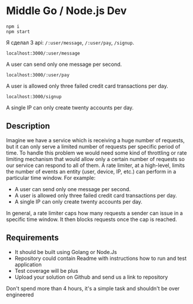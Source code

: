 # Middle Go / Node.js Dev

    npm i
    npm start

Я сделал 3 api: `/:user/message`, `/:user/pay`, `/signup`.

    localhost:3000/:user/message

A user can send only one message per second.

    localhost:3000/:user/pay

A user is allowed only three failed credit card transactions per day.

    localhost:3000/signup

A single IP can only create twenty accounts per day.

## Description

Imagine we have a service which is receiving a huge number of requests, but it can only serve a limited number of requests per specific period of time. To handle this problem we would need some kind of throttling or rate limiting mechanism that would allow only a certain number of requests so our service can respond to all of them. A rate limiter, at a high-level, limits the number of events an entity (user, device, IP, etc.) can perform in a particular time window. For example:

- A user can send only one message per second.
- A user is allowed only three failed credit card transactions per day.
- A single IP can only create twenty accounts per day.

In general, a rate limiter caps how many requests a sender can issue in a specific time window. It then blocks requests once the cap is reached.

## Requirements

- It should be built using Golang or Node.Js
- Repository could contain Readme with instructions how to run and test application
- Test coverage will be plus
- Upload your solution on Github and send us a link to repository

Don't spend more than 4 hours, it's a simple task and shouldn't be over engineered